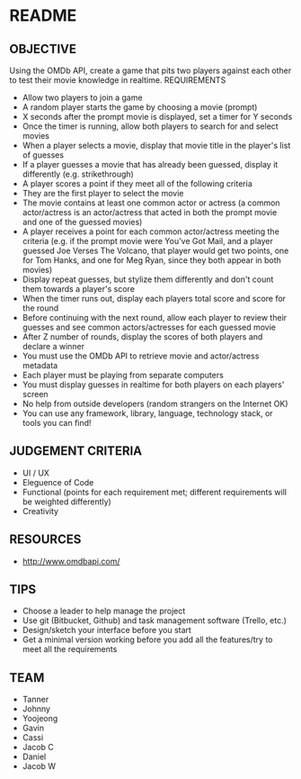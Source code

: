 # README #

## OBJECTIVE ## 
Using the OMDb API, create a game that pits two players against each other to test their movie knowledge in realtime.
REQUIREMENTS
* Allow two players to join a game
* A random player starts the game by choosing a movie (prompt)
* X seconds after the prompt movie is displayed, set a timer for Y seconds
* Once the timer is running, allow both players to search for and select movies
* When a player selects a movie, display that movie title in the player's list of guesses
* If a player guesses a movie that has already been guessed, display it differently (e.g. strikethrough)
* A player scores a point if they meet all of the following criteria
* They are the first player to select the movie
* The movie contains at least one common actor or actress (a common actor/actress is an actor/actress that acted in both the prompt movie and one of the guessed movies)
* A player receives a point for each common actor/actress meeting the criteria (e.g. if the prompt movie were You've Got Mail, and a player guessed Joe Verses The Volcano, that player would get two points, one for Tom Hanks, and one for Meg Ryan, since they both appear in both movies)
* Display repeat guesses, but stylize them differently and don't count them towards a player's score
* When the timer runs out, display each players total score and score for the round
* Before continuing with the next round, allow each player to review their guesses and see common actors/actresses for each guessed movie
* After Z number of rounds, display the scores of both players and declare a winner
* You must use the OMDb API to retrieve movie and actor/actress metadata
* Each player must be playing from separate computers
* You must display guesses in realtime for both players on each players' screen
* No help from outside developers (random strangers on the Internet OK)
* You can use any framework, library, language, technology stack, or tools you can find!
## JUDGEMENT CRITERIA ##
* UI / UX
* Eleguence of Code
* Functional (points for each requirement met; different requirements will be weighted differently)
* Creativity
## RESOURCES ## 
* http://www.omdbapi.com/
## TIPS ##
* Choose a leader to help manage the project
* Use git (Bitbucket, Github) and task management software (Trello, etc.)
* Design/sketch your interface before you start
* Get a minimal version working before you add all the features/try to meet all the requirements
## TEAM ##
* Tanner
* Johnny
* Yoojeong
* Gavin
* Cassi
* Jacob C
* Daniel
* Jacob W